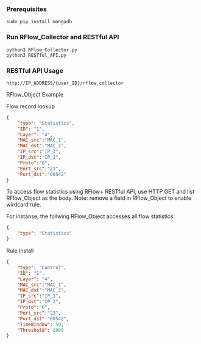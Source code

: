 ### Prerequisites
```
sudo pip install mongodb
```
### Run RFlow_Collector and RESTful API
```
python3 RFlow_Collector.py
python3 RESTful_API.py
```

### RESTful API Usage

```
http://IP_ADDRESS/{user_ID}/rflow_collector
```

RFlow_Object Example

Flow record lookup
```JSON
{
    "type": "Statistics",
    "ID": "1", 
    "Layer": "4",
    "MAC_src":"MAC_1", 
    "MAC_dst":"MAC_2", 
    "IP_src":"IP_1", 
    "IP_dst":"IP_2", 
    "Proto":"6", 
    "Port_src":"23", 
    "Port_dst":"60542"
}
```
To access flow statistics using RFlow+ RESTful API, use HTTP GET and list RFlow_Object as the body. Note: remove a field in RFlow_Object to enable wirdcard rule. 

For instanse, the follwing RFlow_Object accesses all flow statistics:
```JSON
{
    "type": "Statistics"
}
```

Rule Install
```JSON
{
    "type": "Control",
    "ID": "1", 
    "Layer": "4",
    "MAC_src":"MAC_1", 
    "MAC_dst":"MAC_2", 
    "IP_src":"IP_1", 
    "IP_dst":"IP_2", 
    "Proto":"6", 
    "Port_src":"23", 
    "Port_dst":"60542",
    "TimeWindow": 50,
    "Threshold": 1000
}
